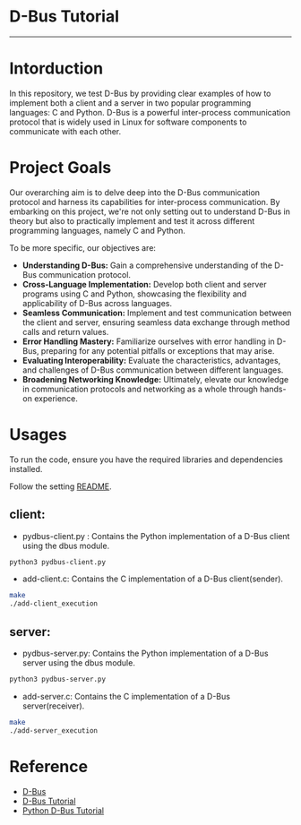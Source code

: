 # D-Bus Tutorial

---

# Intorduction

In this repository, we test D-Bus by providing clear examples of how to implement both a client and a server in two popular programming languages: C and Python. D-Bus is a powerful inter-process communication protocol that is widely used in Linux for software components to communicate with each other.

# Project Goals

Our overarching aim is to delve deep into the D-Bus communication protocol and harness its capabilities for inter-process communication. By embarking on this project, we're not only setting out to understand D-Bus in theory but also to practically implement and test it across different programming languages, namely C and Python.

To be more specific, our objectives are:

- **Understanding D-Bus:** Gain a comprehensive understanding of the D-Bus communication protocol.
- **Cross-Language Implementation:** Develop both client and server programs using C and Python, showcasing the flexibility and applicability of D-Bus across languages.
- **Seamless Communication:** Implement and test communication between the client and server, ensuring seamless data exchange through method calls and return values.
- **Error Handling Mastery:** Familiarize ourselves with error handling in D-Bus, preparing for any potential pitfalls or exceptions that may arise.
- **Evaluating Interoperability:** Evaluate the characteristics, advantages, and challenges of D-Bus communication between different languages.
- **Broadening Networking Knowledge:** Ultimately, elevate our knowledge in communication protocols and networking as a whole through hands-on experience.

# Usages

To run the code, ensure you have the required libraries and dependencies installed.

Follow the setting [README](./setting/).

## client:

- pydbus-client.py : Contains the Python implementation of a D-Bus client using the dbus module.

```bash
python3 pydbus-client.py
```

- add-client.c: Contains the C implementation of a D-Bus client(sender).

```bash
make
./add-client_execution
```

## server:

- pydbus-server.py: Contains the Python implementation of a D-Bus server using the dbus module.

```bash
python3 pydbus-server.py
```

- add-server.c: Contains the C implementation of a D-Bus server(receiver).

```bash
make
./add-server_execution
```

# Reference

- [D-Bus](https://www.freedesktop.org/wiki/Software/dbus/)
- [D-Bus Tutorial](https://www.softprayog.in/programming/d-bus-tutorial)
- [Python D-Bus Tutorial](https://dbus.freedesktop.org/doc/dbus-python/)
